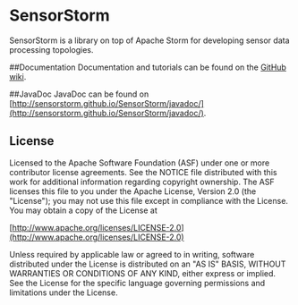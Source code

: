 SensorStorm
===========

SensorStorm is a library on top of Apache Storm for developing sensor data processing topologies.

##Documentation
Documentation and tutorials can be found on the [GitHub wiki](https://github.com/sensorstorm/SensorStorm/wiki).

##JavaDoc
JavaDoc can be found on [http://sensorstorm.github.io/SensorStorm/javadoc/](http://sensorstorm.github.io/SensorStorm/javadoc/).

## License
Licensed to the Apache Software Foundation (ASF) under one or more contributor license agreements. See the NOTICE file distributed with this work for additional information regarding copyright ownership. The ASF licenses this file to you under the Apache License, Version 2.0 (the "License"); you may not use this file except in compliance with the License. You may obtain a copy of the License at

[http://www.apache.org/licenses/LICENSE-2.0](http://www.apache.org/licenses/LICENSE-2.0)

Unless required by applicable law or agreed to in writing, software distributed under the License is distributed on an "AS IS" BASIS, WITHOUT WARRANTIES OR CONDITIONS OF ANY KIND, either express or implied. See the License for the specific language governing permissions and limitations under the License.